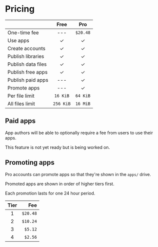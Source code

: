 # Pricing

|                    |   Free    |   Pro    |
| ------------------ | :-------: | :------: |
| One-time fee       |    ---    | `$20.48` |
| Use apps           |     ✓     |    ✓     |
| Create accounts    |     ✓     |    ✓     |
| Publish libraries  |     ✓     |    ✓     |
| Publish data files |     ✓     |    ✓     |
| Publish free apps  |     ✓     |    ✓     |
| Publish paid apps  |    ---    |    ✓     |
| Promote apps       |    ---    |    ✓     |
| Per file limit     | `16 KiB`  | `64 KiB` |
| All files limit    | `256 KiB` | `16 MiB` |

## Paid apps

App authors will be able to optionally require a fee from users to use their apps.

This feature is not yet ready but is being worked on.

## Promoting apps

Pro accounts can promote apps so that they're shown in the `apps/` drive.

Promoted apps are shown in order of higher tiers first.

Each promotion lasts for one 24 hour period.

| Tier  |      Fee |
| :---: | -------: |
|   1   | `$20.48` |
|   2   | `$10.24` |
|   3   |  `$5.12` |
|   4   |  `$2.56` |
